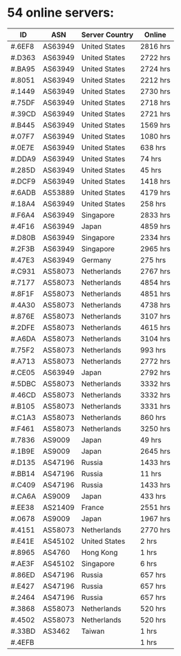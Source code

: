 # 54 online servers:

| ID | ASN | Server Country | Online |
| ------ | ------ | ------ | ------ |
| #.6EF8 | AS63949 | United States | 2816 hrs |
| #.D363 | AS63949 | United States | 2722 hrs |
| #.BA95 | AS63949 | United States | 2724 hrs |
| #.8051 | AS63949 | United States | 2212 hrs |
| #.1449 | AS63949 | United States | 2730 hrs |
| #.75DF | AS63949 | United States | 2718 hrs |
| #.39CD | AS63949 | United States | 2721 hrs |
| #.B445 | AS63949 | United States | 1569 hrs |
| #.07F7 | AS63949 | United States | 1080 hrs |
| #.0E7E | AS63949 | United States | 638 hrs |
| #.DDA9 | AS63949 | United States | 74 hrs |
| #.285D | AS63949 | United States | 45 hrs |
| #.DCF9 | AS63949 | United States | 1418 hrs |
| #.6ADB | AS53889 | United States | 4179 hrs |
| #.18A4 | AS63949 | United States | 258 hrs |
| #.F6A4 | AS63949 | Singapore | 2833 hrs |
| #.4F16 | AS63949 | Japan | 4859 hrs |
| #.D80B | AS63949 | Singapore | 2334 hrs |
| #.2F3B | AS63949 | Singapore | 2965 hrs |
| #.47E3 | AS63949 | Germany | 275 hrs |
| #.C931 | AS58073 | Netherlands | 2767 hrs |
| #.7177 | AS58073 | Netherlands | 4854 hrs |
| #.8F1F | AS58073 | Netherlands | 4851 hrs |
| #.4A30 | AS58073 | Netherlands | 4738 hrs |
| #.876E | AS58073 | Netherlands | 3107 hrs |
| #.2DFE | AS58073 | Netherlands | 4615 hrs |
| #.A6DA | AS58073 | Netherlands | 3104 hrs |
| #.75F2 | AS58073 | Netherlands | 993 hrs |
| #.A713 | AS58073 | Netherlands | 2772 hrs |
| #.CE05 | AS63949 | Japan | 2792 hrs |
| #.5DBC | AS58073 | Netherlands | 3332 hrs |
| #.46CD | AS58073 | Netherlands | 3332 hrs |
| #.B105 | AS58073 | Netherlands | 3331 hrs |
| #.C1A3 | AS58073 | Netherlands | 860 hrs |
| #.F461 | AS58073 | Netherlands | 3250 hrs |
| #.7836 | AS9009 | Japan | 49 hrs |
| #.1B9E | AS9009 | Japan | 2645 hrs |
| #.D135 | AS47196 | Russia | 1433 hrs |
| #.BB14 | AS47196 | Russia | 11 hrs |
| #.C409 | AS47196 | Russia | 1433 hrs |
| #.CA6A | AS9009 | Japan | 433 hrs |
| #.EE38 | AS21409 | France | 2551 hrs |
| #.0678 | AS9009 | Japan | 1967 hrs |
| #.4151 | AS58073 | Netherlands | 2770 hrs |
| #.E41E | AS45102 | United States | 2 hrs |
| #.8965 | AS4760 | Hong Kong | 1 hrs |
| #.AE3F | AS45102 | Singapore | 6 hrs |
| #.86ED | AS47196 | Russia | 657 hrs |
| #.E427 | AS47196 | Russia | 657 hrs |
| #.2464 | AS47196 | Russia | 657 hrs |
| #.3868 | AS58073 | Netherlands | 520 hrs |
| #.4502 | AS58073 | Netherlands | 520 hrs |
| #.33BD | AS3462 | Taiwan | 1 hrs |
| #.4EFB |  |  | 1 hrs |

